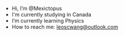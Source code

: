 - Hi, I’m @Mexictopus
- I'm currently studying in Canada
- I’m currently learning Physics
- How to reach me: leoscwang@outlook.com

<!---
Mexictopus/Mexictopus is a ✨ special ✨ repository because its `README.md` (this file) appears on your GitHub profile.
You can click the Preview link to take a look at your changes.
--->
